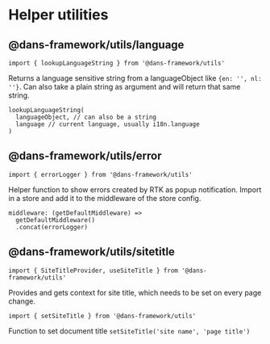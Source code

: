# Helper utilities

## @dans-framework/utils/language

    import { lookupLanguageString } from '@dans-framework/utils'

Returns a language sensitive string from a languageObject like `{en: '', nl: ''}`. Can also take a plain string as argument and will return that same string.

    lookupLanguageString(
      languageObject, // can also be a string
      language // current language, usually i18n.language
    )

## @dans-framework/utils/error

    import { errorLogger } from '@dans-framework/utils'

Helper function to show errors created by RTK as popup notification. Import in a store and add it to the middleware of the store config.

    middleware: (getDefaultMiddleware) =>
      getDefaultMiddleware()
      .concat(errorLogger)

## @dans-framework/utils/sitetitle

    import { SiteTitleProvider, useSiteTitle } from '@dans-framework/utils'

Provides and gets context for site title, which needs to be set on every page change.

    import { setSiteTitle } from '@dans-framework/utils'

Function to set document title `setSiteTitle('site name', 'page title')`
